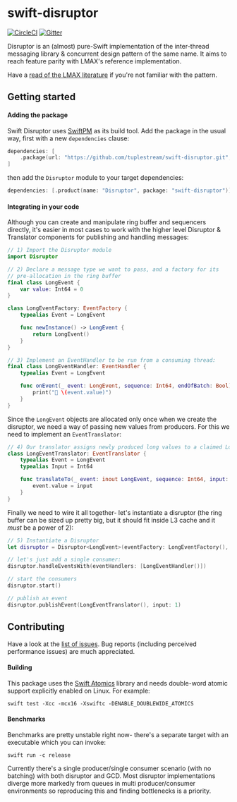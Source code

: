 # swift-disruptor

[![CircleCI](https://img.shields.io/circleci/build/github/tuplestream/swift-disruptor)](https://app.circleci.com/pipelines/github/tuplestream/swift-disruptor)
[![Gitter](https://badges.gitter.im/tuplestream/oss.svg)](https://gitter.im/tuplestream/oss?utm_source=badge&utm_medium=badge&utm_campaign=pr-badge)

Disruptor is an (almost) pure-Swift implementation of the inter-thread messaging library & concurrent design pattern of the same name. It aims to reach feature parity with LMAX's reference implementation.

Have a [read of the LMAX literature](http://lmax-exchange.github.io/disruptor/) if you're not familiar with the pattern.

## Getting started

#### Adding the package

Swift Disruptor uses [SwiftPM](https://swift.org/package-manager/) as its build tool. Add the package in the usual way, first with a new `dependencies` clause:

```swift
dependencies: [
    .package(url: "https://github.com/tuplestream/swift-disruptor.git", from: "0.14.0")
]
```
then add the `Disruptor` module to your target dependencies:

```swift
dependencies: [.product(name: "Disruptor", package: "swift-disruptor")]
```

#### Integrating in your code

Although you can create and manipulate ring buffer and sequencers directly, it's easier in most cases to work with the higher level Disruptor & Translator components for publishing and handling messages:

```swift
// 1) Import the Disruptor module
import Disruptor

// 2) Declare a message type we want to pass, and a factory for its
// pre-allocation in the ring buffer
final class LongEvent {
    var value: Int64 = 0
}

class LongEventFactory: EventFactory {
    typealias Event = LongEvent

    func newInstance() -> LongEvent {
        return LongEvent()
    }
}

// 3) Implement an EventHandler to be run from a consuming thread:
final class LongEventHandler: EventHandler {
    typealias Event = LongEvent

    func onEvent(_ event: LongEvent, sequence: Int64, endOfBatch: Bool) {
        print("🚀 \(event.value)")
    }
}
```

Since the `LongEvent` objects are allocated only once when we create the disruptor, we need a way of passing new values from producers. For this we need to implement an `EventTranslator`:

```swift
// 4) Our translator assigns newly produced long values to a claimed LongEvent from the ring buffer
class LongEventTranslator: EventTranslator {
    typealias Event = LongEvent
    typealias Input = Int64

    func translateTo(_ event: inout LongEvent, sequence: Int64, input: Int64) {
        event.value = input
    }
}
```

Finally we need to wire it all together- let's instantiate a disruptor (the ring buffer can be sized up pretty big, but it should fit inside L3 cache and it _must_ be a power of 2):

```swift
// 5) Instantiate a Disruptor
let disruptor = Disruptor<LongEvent>(eventFactory: LongEventFactory(), ringBufferSize: (1 << 16), producerType: .single)

// let's just add a single consumer:
disruptor.handleEventsWith(eventHandlers: [LongEventHandler()])

// start the consumers
disruptor.start()

// publish an event
disruptor.publishEvent(LongEventTranslator(), input: 1)
```

## Contributing

Have a look at the [list of issues](https://github.com/tuplestream/swift-disruptor/issues). Bug reports (including perceived performance issues) are much appreciated.

#### Building

This package uses the [Swift Atomics](https://github.com/apple/swift-atomics) library and needs double-word atomic support explicitly enabled on Linux. For example:

`swift test -Xcc -mcx16 -Xswiftc -DENABLE_DOUBLEWIDE_ATOMICS`

#### Benchmarks

Benchmarks are pretty unstable right now- there's a separate target with an executable which you can invoke:

`swift run -c release`

Currently there's a single producer/single consumer scenario (with no batching) with both disruptor and GCD. Most disruptor implementations diverge more markedly from queues in multi producer/consumer environments so reproducing this and finding bottlenecks is a priority.
